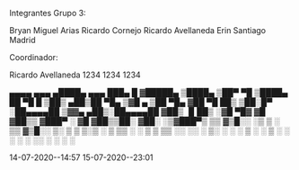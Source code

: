Integrantes Grupo 3:

Bryan Miguel Arias 
Ricardo Cornejo 
Ricardo Avellaneda 
Erin Santiago Madrid

Coordinador:

Ricardo Avellaneda 
1234
1234
1234


 ▄▄▄▄    ▄▄▄       ▄████▄   ▄▄▄       ███▄    █ 
▓█████▄ ▒████▄    ▒██▀ ▀█  ▒████▄     ██ ▀█   █ 
▒██▒ ▄██▒██  ▀█▄  ▒▓█    ▄ ▒██  ▀█▄  ▓██  ▀█ ██▒
▒██░█▀  ░██▄▄▄▄██ ▒▓▓▄ ▄██▒░██▄▄▄▄██ ▓██▒  ▐▌██▒
░▓█  ▀█▓ ▓█   ▓██▒▒ ▓███▀ ░ ▓█   ▓██▒▒██░   ▓██░
░▒▓███▀▒ ▒▒   ▓▒█░░ ░▒ ▒  ░ ▒▒   ▓▒█░░ ▒░   ▒ ▒ 
▒░▒   ░   ▒   ▒▒ ░  ░  ▒     ▒   ▒▒ ░░ ░░   ░ ▒░
 ░    ░   ░   ▒   ░          ░   ▒      ░   ░ ░ 
 ░            ░  ░░ ░            ░  ░         ░

14-07-2020--14:57
15-07-2020--23:01

